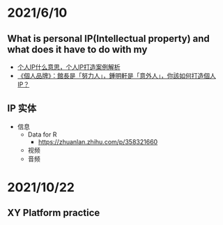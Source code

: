 # 2021/6/10
## What is personal IP(Intellectual property) and what does it have to do with my
- [个人IP什么意思，个人IP打造案例解析](https://zhuanlan.zhihu.com/p/83393009)
- [《個人品牌》：館長是「努力人」，鍾明軒是「意外人」，你該如何打造個人IP？](https://www.thenewslens.com/article/129411)

## IP 实体
- 信息
  - Data for R
    - https://zhuanlan.zhihu.com/p/358321660
  - 视频
  - 音频

# 2021/10/22
## XY Platform practice